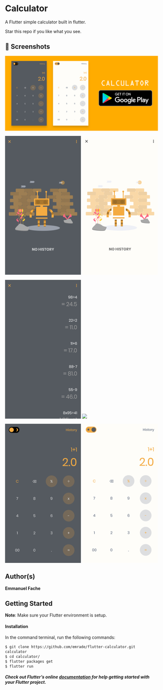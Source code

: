 # Calculator

A Flutter simple calculator built in flutter.


Star this repo if you like what you see.

## 📸 Screenshots

<img src="screenshots/banner.png"/>

<img src="screenshots/2.png" width="250"/> <img src="screenshots/22.png" width="250"/>

<img src="screenshots/3.png" width="250"/> <img src="screenshots/33.png" width="250"/>

<img src="screenshots/1.png" width="250"/> <img src="screenshots/11.png" width="250"/>



## Author(s)
**Emmanuel Fache**

## Getting Started

**Note**: Make sure your Flutter environment is setup.
#### Installation

In the command terminal, run the following commands:

    $ git clone https://github.com/emrade/flutter-calculator.git calculator
    $ cd calculator/
    $ flutter packages get
    $ flutter run

##### Check out Flutter’s online [documentation](http://flutter.io/) for help getting started with your Flutter project.
